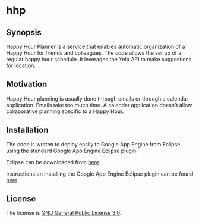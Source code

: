 # hhp

## Synopsis

Happy Hour Planner is a service that enables automatic organization of a Happy Hour for friends and colleagues.  The code allows the set
up of a regular happy hour schedule.  It leverages the Yelp API to make suggestions for location.

## Motivation

Happy Hour planning is usually done through emails or through a calendar application.  Emails take too much time.  A calendar application
doesn't allow collaborative planning specific to a Happy Hour.

## Installation

The code is written to deploy easily to Google App Engine from Eclipse using the standard Google App Engine Eclipse plugin.

Eclipse can be downloaded from [here](https://eclipse.org/downloads/).

Instructions on installing the Google App Engine Eclipse plugin can be found [here](https://developers.google.com/eclipse/docs/appengine).

## License

The license is [GNU General Public License 3.0](https://opensource.org/licenses/GPL-3.0).  
